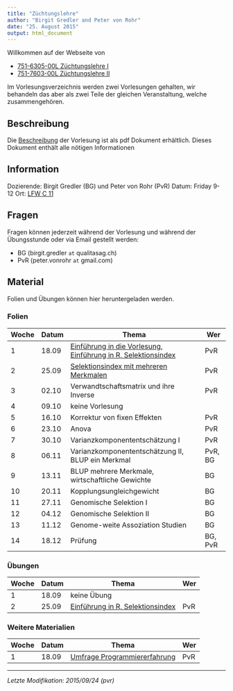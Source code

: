 ```yaml
---
title: "Züchtungslehre"
author: "Birgit Gredler and Peter von Rohr"
date: "25. August 2015"
output: html_document
---
```


Willkommen auf der Webseite von 

- [751-6305-00L Züchtungslehre I](http://www.vvz.ethz.ch/Vorlesungsverzeichnis/lerneinheitPre.do?lerneinheitId=100995&semkez=2015W&lang=en)
- [751-7603-00L  Züchtungslehre II](http://www.vvz.ethz.ch/Vorlesungsverzeichnis/lerneinheitPre.do?lerneinheitId=100794&semkez=2015W&lang=en)

Im Vorlesungsverzeichnis werden zwei Vorlesungen gehalten, wir behandeln das aber als zwei Teile der gleichen Veranstaltung, welche zusammengehören.


## Beschreibung
Die [Beschreibung](http://charlotte-ngs.github.io/LivestockBreedingAndGenomics/syllabus/LbgSyllabus.pdf) der Vorlesung ist als pdf Dokument erhältlich. Dieses Dokument enthält alle nötigen Informationen


## Information
Dozierende: Birgit Gredler (BG) und Peter von Rohr (PvR)
Datum: Friday 9-12
Ort: [LFW C 11](http://www.mapsearch.ethz.ch/map/map.do?gebaeudeMap=LFW&lang=en)


## Fragen
Fragen können jederzeit während der Vorlesung und während der Übungsstunde oder via Email gestellt werden: 

- BG (birgit.gredler `at` qualitasag.ch)
- PvR (peter.vonrohr `at` gmail.com)


## Material
Folien und Übungen können hier heruntergeladen werden. 

### Folien

Woche | Datum  |  Thema                                                          |  Wer
------|--------|-----------------------------------------------------------------|----------
1     | 18.09  | [Einführung in die Vorlesung, Einführung in R, Selektionsindex](http://charlotte-ngs.github.io/LivestockBreedingAndGenomics/w1/KursEinfuehrung.pdf)   |  PvR
2     | 25.09  | [Selektionsindex mit mehreren Merkmalen](http://charlotte-ngs.github.io/LivestockBreedingAndGenomics/w2/zl_w2_v2_SelektionsIndexMehrMerkmal.pdf)                          |  PvR
3     | 02.10  | Verwandtschaftsmatrix und ihre Inverse                          |  PvR
4     | 09.10  | keine Vorlesung                                                 |
5     | 16.10  | Korrektur von fixen Effekten                                    |  PvR
6     | 23.10  | Anova                                                           |  PvR
7     | 30.10  | Varianzkomponententschätzung I                                  |  PvR
8     | 06.11  | Varianzkomponententschätzung II, BLUP ein Merkmal               |  PvR, BG
9     | 13.11  | BLUP mehrere Merkmale, wirtschaftliche Gewichte                 |  BG
10    | 20.11  | Kopplungsungleichgewicht                                        |  BG
11    | 27.11  | Genomische Selektion I                                          |  BG
12    | 04.12  | Genomische Selektion II                                         |  BG
13    | 11.12  | Genome-weite Assoziation Studien                                |  BG
14    | 18.12  | Prüfung                                                         |  BG, PvR


### Übungen
Woche | Datum  |  Thema                                       |  Wer
------|--------|----------------------------------------------|----------
1     | 18.09  | keine Übung                                  |  
2     | 25.09  | [Einführung in R, Selektionsindex](http://charlotte-ngs.github.io/LivestockBreedingAndGenomics/w2/zl_w2_u1.pdf)             |  PvR


### Weitere Materialien
Woche | Datum  |  Thema                                       |  Wer
------|--------|----------------------------------------------|----------
1     | 18.09  | [Umfrage Programmiererfahrung](http://charlotte-ngs.github.io/LivestockBreedingAndGenomics/w1/UmfrageProgrammierErfahrung.pdf)   |  PvR


------

_Letzte Modifikation: 2015/09/24 (pvr)_


